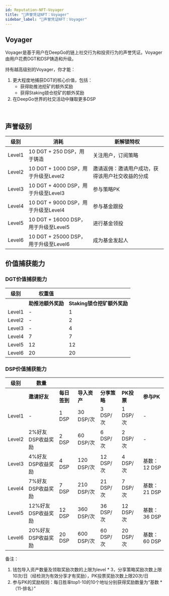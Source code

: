 ```yaml
---
id: Reputation-NFT-Voyager
title: "💠声誉凭证NFT：Voyager"
sidebar_label: "💠声誉凭证NFT：Voyager"
---
```


## Voyager
Voyager是基于用户在DeepGo的链上社交行为和投资行为的声誉凭证。Voyager由用户花费DGT和DSP铸造和升级。

持有越高级别的Voyager，你才能：
1. 更大程度地捕获DGT的核心价值，包括：
   - 获得助推池挖矿的额外奖励
   - 获得Staking锁仓挖矿的额外奖励
2. 在DeepGo世界的社交活动中赚取更多DSP

​

## 声誉级别
| **级别** | **消耗** | **新解锁特权** |
| --- | --- | --- |
| Level1 | 10 DGT + 250 DSP，用于铸造 | 关注用户，订阅策略 |
| Level2 | 10 DGT + 1000 DSP，用于升级至Level2 | 邀请返佣：邀请用户成功，获得该用户社交收益的分成 |
| Level3 | 10 DGT + 4000 DSP，用于升级至Level3 | 参与策略PK |
| Level4 | 10 DGT + 9000 DSP，用于升级至Level4 | 参与基金跟投 |
| Level5 | 10 DGT + 16000 DSP，用于升级至Level5 | 进行基金领投 |
| Level6 | 10 DGT + 25000 DSP，用于升级至Level6 | 成为基金发起人 |



## 价值捕获能力

### DGT价值捕获能力

| **级别** | **权重值** |  |
| --- | --- | --- |
|  | **助推池额外奖励** | **Staking锁仓挖矿额外奖励** |
| Level1 | - | 1 |
| Level2 | - | 2 |
| Level3 | - | 4 |
| Level4 | 7 | 7 |
| Level5 | 12 | 12 |
| Level6 | 20 | 20 |

### DSP价值捕获能力

| **级别** | **数量** |  |  |  |  |  |
| --- | --- | --- | --- | --- | --- | --- |
|  | **邀请好友** | **每日签到** | **导入资产** | **分享策略** | **PK投票** | **参与PK** |
| Level1 | - | 1 DSP | 30 DSP/次 | 3 DSP/次 | 1 DSP/ 次 | - |
| Level2 | 2%好友DSP收益奖励 | 2 DSP | 60 DSP/次 | 6 DSP/次 | 2 DSP/次 | - |
| Level3 | 4%好友DSP收益奖励 | 4 DSP | 120 DSP/次 | 12 DSP/次 | 4 DSP/次 | 基数：12 DSP |
| Level4 | 7%好友DSP收益奖励 | 7 DSP | 210 DSP/次 | 21 DSP/次 | 7 DSP/次 | 基数：21 DSP |
| Level5 | 12%好友DSP收益奖励 | 12 DSP | 360 DSP/次 | 36 DSP/次 | 12 DSP/次 | 基数：36 DSP |
| Level6 | 20%好友DSP收益奖励 | 20 DSP | 600 DSP/次 | 60 DSP/次 | 20 DSP/次 | 基数：60 DSP |

备注：

1. 钱包导入资产数量及领取奖励次数的上限为level * 3，分享策略奖励次数上限10次/日（经检测为有效分享才有奖励），PK投票奖励次数上限20次/日
1. 参与PK的奖励规则：每日胜率top1-10的10个地址分别获得奖励数量为“基数  * （11-排名）”
